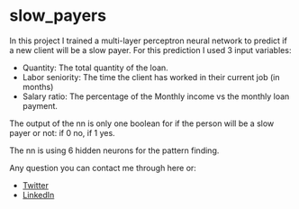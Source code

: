 # slow_payers

In this project I trained a multi-layer perceptron neural network to predict if a new client will be a slow payer. For this prediction I used 3 input variables:
* Quantity: The total quantity of the loan.
* Labor seniority: The time the client has worked in their current job (in months)
* Salary ratio: The percentage of the Monthly income vs the monthly loan payment.

The output of the nn is only one boolean for if the person will be a slow payer or not: if 0 no, if 1 yes.

The nn is using 6 hidden neurons for the pattern finding.

Any question you can contact me through here or:
* [Twitter](https://twitter.com/elviajeligero)
* [LinkedIn](https://www.linkedin.com/in/miguel-solis-52381a24/)
